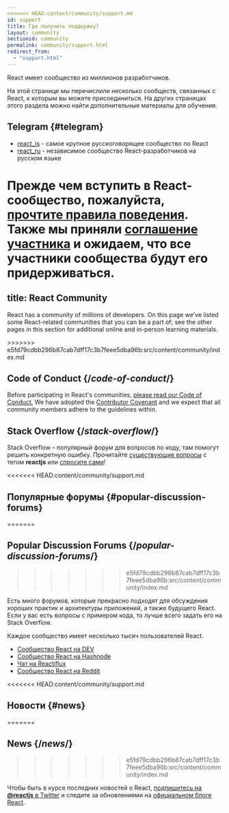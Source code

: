 ```yaml
---
<<<<<<< HEAD:content/community/support.md
id: support
title: Где получить поддержку?
layout: community
sectionid: community
permalink: community/support.html
redirect_from:
  - "support.html"
---
```


React имеет сообщество из миллионов разработчиков.

На этой странице мы перечислили несколько сообществ, связанных с React, к которым вы можете присоединиться. На других страницах этого раздела можно найти дополнительные материалы для обучения.

## Telegram {#telegram}

* [react_js](https://telegram.me/react_js) - самое крупное русскоговорящее сообщество по React
* [react_ru](http://t.me/react_ru) - независимое сообщество React-разработчиков на русском языке

Прежде чем вступить в React-сообщество, пожалуйста, [прочтите правила поведения](https://github.com/facebook/react/blob/main/CODE_OF_CONDUCT.md). Также мы приняли [соглашение участника](https://www.contributor-covenant.org/) и ожидаем, что все участники сообщества будут его придерживаться.
=======
title: React Community
---

<Intro>

React has a community of millions of developers. On this page we've listed some React-related communities that you can be a part of; see the other pages in this section for additional online and in-person learning materials.

</Intro>
>>>>>>> e5fd79cdbb296b87cab7dff17c3b7feee5dba96b:src/content/community/index.md

## Code of Conduct {/*code-of-conduct*/}

Before participating in React's communities, [please read our Code of Conduct.](https://github.com/facebook/react/blob/main/CODE_OF_CONDUCT.md) We have adopted the [Contributor Covenant](https://www.contributor-covenant.org/) and we expect that all community members adhere to the guidelines within.

## Stack Overflow {/*stack-overflow*/}

Stack Overflow – популярный форум для вопросов по коду, там помогут решить конкретную ошибку. Прочитайте [существующие вопросы](https://stackoverflow.com/questions/tagged/reactjs) с тегом **reactjs** или [спросите сами](https://stackoverflow.com/questions/ask?tags=reactjs)!

<<<<<<< HEAD:content/community/support.md
## Популярные форумы {#popular-discussion-forums}
=======
## Popular Discussion Forums {/*popular-discussion-forums*/}
>>>>>>> e5fd79cdbb296b87cab7dff17c3b7feee5dba96b:src/content/community/index.md

Есть много форумов, которые прекрасно подходят для обсуждения хороших практик и архитектуры приложений, а также будущего React. Если у вас есть вопросы с примером кода, то лучше всего задать его на Stack Overflow.

Каждое сообщество имеет несколько тысяч пользователей React.

* [Сообщество React на DEV](https://dev.to/t/react)
* [Сообщество React на Hashnode](https://hashnode.com/n/reactjs)
* [Чат на Reactiflux](https://discord.gg/reactiflux)
* [Сообщество React на Reddit](https://www.reddit.com/r/reactjs/)

<<<<<<< HEAD:content/community/support.md
## Новости {#news}
=======
## News {/*news*/}
>>>>>>> e5fd79cdbb296b87cab7dff17c3b7feee5dba96b:src/content/community/index.md

Чтобы быть в курсе последних новостей о React, [подпишитесь на **@reactjs** в Twitter](https://twitter.com/reactjs) и следите за обновлениями на [официальном блоге React](/blog/).
